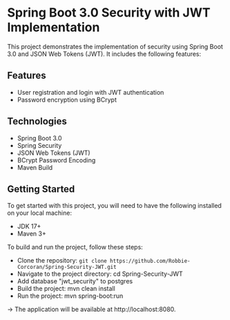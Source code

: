 # Spring Boot 3.0 Security with JWT Implementation
This project demonstrates the implementation of security using Spring Boot 3.0 and JSON Web Tokens (JWT). It includes the following features:

## Features
* User registration and login with JWT authentication
* Password encryption using BCrypt

## Technologies
* Spring Boot 3.0
* Spring Security
* JSON Web Tokens (JWT)
* BCrypt Password Encoding
* Maven Build

## Getting Started
To get started with this project, you will need to have the following installed on your local machine:

* JDK 17+
* Maven 3+


To build and run the project, follow these steps:

* Clone the repository: `git clone https://github.com/Robbie-Corcoran/Spring-Security-JWT.git`
* Navigate to the project directory: cd Spring-Security-JWT
* Add database "jwt_security" to postgres
* Build the project: mvn clean install
* Run the project: mvn spring-boot:run

-> The application will be available at http://localhost:8080.